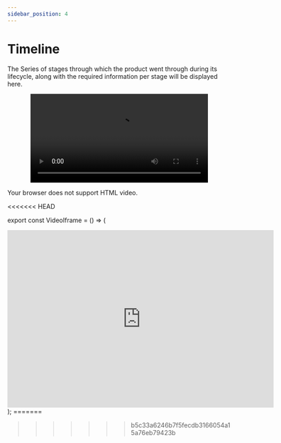 ```yaml
---
sidebar_position: 4
---
```



# Timeline

The Series of stages through which the product went through during its lifecycle, along with the required information per stage will be displayed here.

<p align="center">
<video width="400" controls >
  <source src="../../../videos/time_line.mp4" type="video/mp4"/>
  
  Your browser does not support HTML video.
</video>

<<<<<<< HEAD
<VideoIframe></VideoIframe>

</p>


export const VideoIframe = () => (
  <div>
      <iframe width="600" height="400" frameborder="0" src="https://player.vimeo.com/video/586287144?badge=0&amp;autopause=0&amp;player_id=0&amp;app_id=58479&amp;h=b7fc23955f" ></iframe>
  </div>
);
=======
</p>

>>>>>>> b5c33a6246b7f5fecdb3166054a15a76eb79423b
